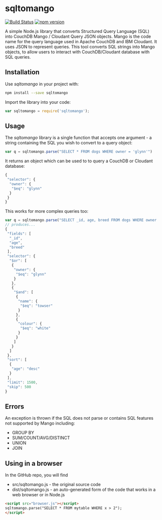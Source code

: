 # sqltomango

[![Build Status](https://travis-ci.org/glynnbird/sqltomango.svg?branch=master)](https://travis-ci.org/glynnbird/sqltomango) [![npm version](https://badge.fury.io/js/sqltomango.svg)](https://badge.fury.io/js/sqltomango)

A simple Node.js library that converts Structured Query Language (SQL) into CouchDB Mango / Cloudant Query JSON objects. Mango is the code name for the query language used in Apache CouchDB and IBM Cloudant. It uses JSON to represent queries. This tool converts SQL strings into Mango objects, to allow users to interact with CouchDB/Cloudant database with SQL queries.

## Installation

Use *sqltomango* in your project with:

```sh
npm install --save sqltomango
```

Import the library into your code:

```js
var sqltomango = require('sqltomango');
```

## Usage

The *sqltomango* library is a single function that accepts one argument - a string containing the SQL you wish to convert to a query object:

```js
var q = sqltomango.parse("SELECT * FROM dogs WHERE owner = 'glynn'")
```

It returns an object which can be used to to query a CouchDB or Cloudant database:

```js
{
 "selector": {
  "owner": {
   "$eq": "glynn"
  }
 }
}
```

This works for more complex queries too:

```js
var q = sqltomango.parse("SELECT _id, age, breed FROM dogs WHERE owner = 'glynn' OR (name='towser' AND colour='white') ORDER BY age DESC LIMIT 500,1500")
// produces...
{
 "fields": [
  "_id",
  "age",
  "breed"
 ],
 "selector": {
  "$or": [
   {
    "owner": {
     "$eq": "glynn"
    }
   },
   {
    "$and": [
     {
      "name": {
       "$eq": "towser"
      }
     },
     {
      "colour": {
       "$eq": "white"
      }
     }
    ]
   }
  ]
 },
 "sort": [
  {
   "age": "desc"
  }
 ],
 "limit": 1500,
 "skip": 500
}
```

## Errors

An exception is thrown if the SQL does not parse or contains SQL features not supported by Mango including:

- GROUP BY
- SUM/COUNT/AVG/DISTINCT
- UNION
- JOIN

## Using in a browser

In the GitHub repo, you will find 

- src/sqltomango.js - the original source code
- dist/sqltomango.js - an auto-generated form of the code that works in a web browser or in Node.js

```html
<script src="browser.js"></script>
sqltomango.parse("SELECT * FROM mytable WHERE x > 2");
</script>
```

